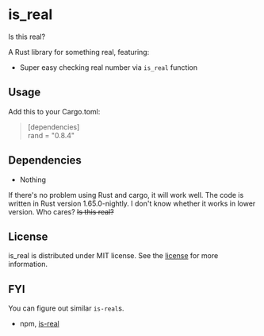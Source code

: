 # is_real

Is this real?

A Rust library for something real, featuring:

-   Super easy checking real number via `is_real` function

## Usage

Add this to your Cargo.toml:

> [dependencies] \
> rand = "0.8.4"

## Dependencies

-   Nothing

If there's no problem using Rust and cargo, it will work well. The code is written in Rust version 1.65.0-nightly. I don't know whether it works in lower version. Who cares? ~~Is this real?~~

## License

is_real is distributed under MIT license. See the [license](/LICENSE) for more information.

## FYI

You can figure out similar `is-real`s.

-   npm, [is-real](https://www.npmjs.com/package/is-real)
